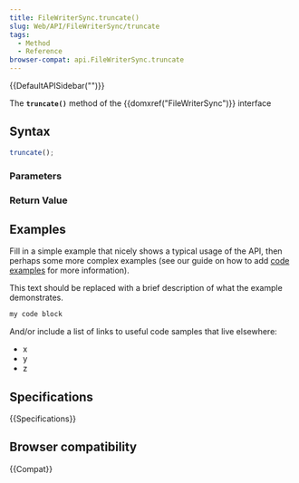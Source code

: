 ```yaml
---
title: FileWriterSync.truncate()
slug: Web/API/FileWriterSync/truncate
tags:
  - Method
  - Reference
browser-compat: api.FileWriterSync.truncate
---
```

{{DefaultAPISidebar("")}}

The **`truncate()`** method of the {{domxref("FileWriterSync")}} interface 

## Syntax

```js
truncate();
```

### Parameters



### Return Value



## Examples

Fill in a simple example that nicely shows a typical usage of the API, then perhaps some more complex examples (see our guide on how to add [code examples](/en-US/docs/MDN/Contribute/Structures/Code_examples) for more information).

This text should be replaced with a brief description of what the example demonstrates.

```js
my code block
```

And/or include a list of links to useful code samples that live elsewhere:

*   x
*   y
*   z

## Specifications

{{Specifications}}

## Browser compatibility

{{Compat}}

